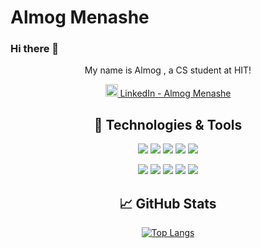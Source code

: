 # Almog Menashe

### Hi there 👋
<div align='center'>
  
<p> My name is Almog , a CS student at HIT! </p>

<a href="https://www.linkedin.com/in/almog-menashe-7787561a9//"><img height="20" src="https://github.com/WaylonWalker/WaylonWalker/blob/main/icon/linkedin.png?raw=true">  LinkedIn - Almog Menashe</a>

## 🔧 Technologies & Tools
![](https://img.shields.io/badge/Code-Java-informational?style=flat&logo=java&logoColor=white&color=2bbc8a)
![](https://img.shields.io/badge/Code-JavaScript-informational?style=flat&logo=javascript&logoColor=white&color=2bbc8a)
![](https://img.shields.io/badge/Code-HTML-informational?style=flat&logo=html&logoColor=white&color=2bbc8a) 
![](https://img.shields.io/badge/Code-CSS-informational?style=flat&logo=css&logoColor=white&color=2bbc8a)
![](https://img.shields.io/badge/Code-python-informational?style=flat&logo=python&logoColor=white&color=2bbc8a)


![](https://img.shields.io/badge/FrameWork-Android-informational?style=flat&logo=Android&logoColor=white&color=2bbc8a)
![](https://img.shields.io/badge/FrameWork-Node.js-informational?style=flat&logo=nodejs&logoColor=white&color=2bbc8a)
![](https://img.shields.io/badge/FrameWork-Express.js-informational?style=flat&logo=expressjs&logoColor=white&color=2bbc8a)
![](https://img.shields.io/badge/FrameWork-Mongoose-informational?style=flat&logo=nodejs&logoColor=white&color=2bbc8a)
![](https://img.shields.io/badge/DataBase-MongoDB-informational?style=flat&logo=mongodb&logoColor=white&color=2bbc8a)


<p>
</p>

## 📈 GitHub Stats

[![Top Langs](https://github-readme-stats.vercel.app/api/top-langs/?username=AlmogMenashe&layout=compact)](https://github.com/AlmogMenashe/github-readme-stats)

